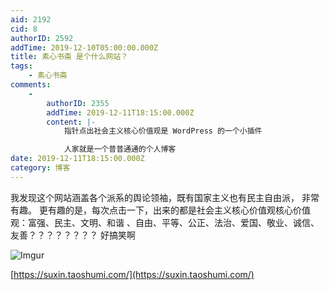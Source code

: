 ```yaml
---
aid: 2192
cid: 8
authorID: 2592
addTime: 2019-12-10T05:00:00.000Z
title: 素心书斋 是个什么网站？
tags:
    - 素心书斋
comments:
    -
        authorID: 2355
        addTime: 2019-12-11T18:15:00.000Z
        content: |-
            指针点出社会主义核心价值观是 WordPress 的一个小插件

            人家就是一个普普通通的个人博客
date: 2019-12-11T18:15:00.000Z
category: 博客
---
```


我发现这个网站涵盖各个派系的舆论领袖，既有国家主义也有民主自由派， 非常有趣。 更有趣的是，每次点击一下，出来的都是社会主义核心价值观核心价值观：富强、民主、文明、和谐 、自由、平等、公正、法治、爱国、敬业、诚信、友善？？？？？？？？ 好搞笑啊

![Imgur](https://i.imgur.com/Ht01IuN.png)

[https://suxin.taoshumi.com/](https://suxin.taoshumi.com/)
